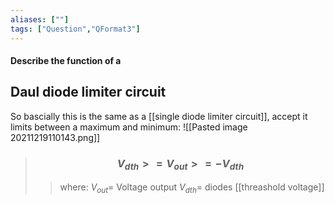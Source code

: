 ```yaml
---
aliases: [""]
tags: ["Question","QFormat3"]
---
```


#### Describe the function of a
## Daul diode limiter circuit

So bascially this is the same as a [[single diode limiter circuit]], accept it limits between a maximum and minimum:
![[Pasted image 20211219110143.png]]

> ### $$ V_{dth} >= V_{out} >= -V_{dth} $$ 
>> where:
>> $V_{out}=$ Voltage output
>> $V_{dth}=$ diodes [[threashold voltage]]